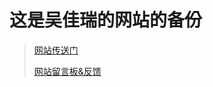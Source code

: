 # 这是吴佳瑞的网站的备份

> [网站传送门](https://wujiarui2023.github.io/)
> 
> [网站留言板&反馈](https://github.com/wujiarui2023/wujiarui2023.github.io/discussions/categories/announcements)
>
> 
